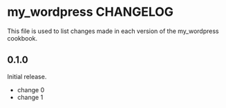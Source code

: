 # my_wordpress CHANGELOG

This file is used to list changes made in each version of the my_wordpress cookbook.

## 0.1.0

Initial release.

- change 0
- change 1
